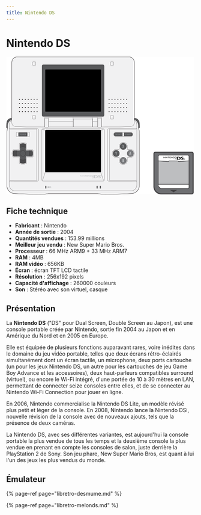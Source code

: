 ```yaml
---
title: Nintendo DS
---
```


# Nintendo DS

![](/migration-images/emulateurs/consoles-portables/nintendo-ds/image%20%28333%29.png)

## Fiche technique

* **Fabricant** : Nintendo
* **Année de sortie** : 2004
* **Quantités vendues** : 153.99 millions
* **Meilleur jeu vendu** : New Super Mario Bros.
* **Processeur** : 66 MHz ARM9 + 33 MHz ARM7
* **RAM** : 4MB
* **RAM vidéo** : 656KB
* **Écran** : écran TFT LCD tactile
* **Résolution** : 256x192 pixels
* **Capacité d'affichage** : 260000 couleurs
* **Son** : Stéréo avec son virtuel, casque

## Présentation

La **Nintendo DS** \("DS" pour Dual Screen, Double Screen au Japon\), est une console portable créée par Nintendo, sortie fin 2004 au Japon et en Amérique du Nord et en 2005 en Europe.

Elle est équipée de plusieurs fonctions auparavant rares, voire inédites dans le domaine du jeu vidéo portable, telles que deux écrans rétro-éclairés simultanément dont un écran tactile, un microphone, deux ports cartouche \(un pour les jeux Nintendo DS, un autre pour les cartouches de jeu Game Boy Advance et les accessoires\), deux haut-parleurs compatibles surround \(virtuel\), ou encore le Wi-Fi intégré, d'une portée de 10 à 30 mètres en LAN, permettant de connecter seize consoles entre elles, et de se connecter au Nintendo Wi-Fi Connection pour jouer en ligne.

En 2006, Nintendo commercialise la Nintendo DS Lite, un modèle révisé plus petit et léger de la console. En 2008, Nintendo lance la Nintendo DSi, nouvelle révision de la console avec de nouveaux ajouts, tels que la présence de deux caméras.

La Nintendo DS, avec ses différentes variantes, est aujourd'hui la console portable la plus vendue de tous les temps et la deuxième console la plus vendue en prenant en compte les consoles de salon, juste derrière la PlayStation 2 de Sony. Son jeu phare, New Super Mario Bros, est quant à lui l'un des jeux les plus vendus du monde.

## Émulateur

{% page-ref page="libretro-desmume.md" %}

{% page-ref page="libretro-melonds.md" %}

